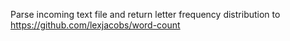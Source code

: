 Parse incoming text file and return letter frequency distribution to https://github.com/lexjacobs/word-count

